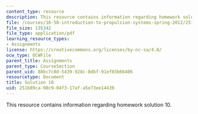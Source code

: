 ```yaml
---
content_type: resource
description: This resource contains information regarding homework solution 10.
file: /courses/16-50-introduction-to-propulsion-systems-spring-2012/251b89ca98c904f317afa5e73ee14439_MIT16_50S12_sol10.pdf
file_size: 135342
file_type: application/pdf
learning_resource_types:
- Assignments
license: https://creativecommons.org/licenses/by-nc-sa/4.0/
ocw_type: OCWFile
parent_title: Assignments
parent_type: CourseSection
parent_uid: 88bc7c0d-5439-928c-8dbf-91ef03b66406
resourcetype: Document
title: Solution 10
uid: 251b89ca-98c9-04f3-17af-a5e73ee14439
---
```

This resource contains information regarding homework solution 10.
